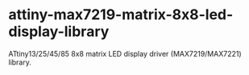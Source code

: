 # attiny-max7219-matrix-8x8-led-display-library
ATtiny13/25/45/85 8x8 matrix LED display driver (MAX7219/MAX7221) library.
